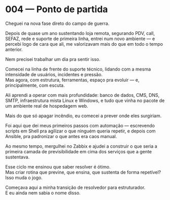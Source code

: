 # 004 — Ponto de partida

Cheguei na nova fase direto do campo de guerra.

Depois de quase um ano sustentando loja remota, segurando PDV, call, SEFAZ, rede e suporte de primeira linha, entrei num novo ambiente — e percebi logo de cara que ali, me valorizavam mais do que em todo o tempo anterior.

Nem precisei trabalhar um dia pra sentir isso.

Comecei na linha de frente do suporte técnico, lidando com a mesma intensidade de usuários, incidentes e pressão.  
Mas agora, com estrutura, ferramentas, espaço pra evoluir — e, principalmente, com escuta.

Ali aprendi a operar com mais profundidade: banco de dados, CMS, DNS, SMTP, infraestrutura mista Linux e Windows, e tudo que vinha no pacote de um ambiente real de hospedagem web.

Mais do que só apagar incêndio, eu comecei a prever onde eles surgiriam.

Foi aqui que dei meus primeiros passos com automação — escrevendo scripts em Shell pra agilizar o que ninguém queria repetir, e depois com Ansible, pra padronizar o que antes era caos manual.

Ao mesmo tempo, mergulhei no Zabbix e ajudei a construir o que seria a primeira camada de previsibilidade em cima dos serviços que a gente sustentava.

Esse ciclo me ensinou que saber resolver é ótimo.  
Mas criar rotina que previne, que ensina, que sustenta de forma repetível?  
Isso muda o jogo.

Começava aqui a minha transição de resolvedor para estruturador.  
E eu ainda nem sabia o nome disso.
